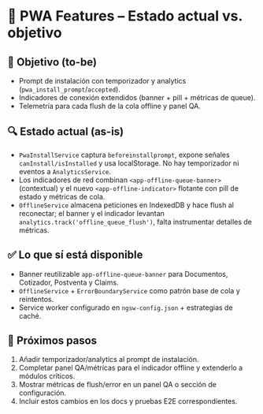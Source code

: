 # 📱 PWA Features – Estado actual vs. objetivo

## 🚀 Objetivo (to-be)
- Prompt de instalación con temporizador y analytics (`pwa_install_prompt`/`accepted`).
- Indicadores de conexión extendidos (banner + pill + métricas de queue).
- Telemetría para cada flush de la cola offline y panel QA.

## 🔍 Estado actual (as-is)
- `PwaInstallService` captura `beforeinstallprompt`, expone señales `canInstall/isInstalled` y usa localStorage. No hay temporizador ni eventos a `AnalyticsService`.
- Los indicadores de red combinan `<app-offline-queue-banner>` (contextual) y el nuevo `<app-offline-indicator>` flotante con pill de estado y métricas de cola.
- `OfflineService` almacena peticiones en IndexedDB y hace flush al reconectar; el banner y el indicador levantan `analytics.track('offline_queue_flush')`, falta instrumentar detalles de métricas.

## ✅ Lo que sí está disponible
- Banner reutilizable `app-offline-queue-banner` para Documentos, Cotizador, Postventa y Claims.
- `OfflineService` + `ErrorBoundaryService` como patrón base de cola y reintentos.
- Service worker configurado en `ngsw-config.json` + estrategias de caché.

## 📌 Próximos pasos
1. Añadir temporizador/analytics al prompt de instalación.
2. Completar panel QA/métricas para el indicador offline y extenderlo a módulos críticos.
3. Mostrar métricas de flush/error en un panel QA o sección de configuración.
4. Incluir estos cambios en los docs y pruebas E2E correspondientes.
